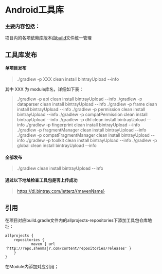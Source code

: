 Android工具库
=========
### 主要内容包括：

项目内的各项依赖库版本由[build](./build.gradle)文件统一管理

工具库发布
---------
#### 单项目发布
> ./gradlew -p XXX clean install bintrayUpload --info
 
其中 XXX 为 module库名，详细如下表：

>./gradlew -p api clean install bintrayUpload --info
./gradlew -p dataparser clean install bintrayUpload --info
./gradlew -p frame clean install bintrayUpload --info
./gradlew -p permission clean install bintrayUpload --info
./gradlew -p compatPermission clean install bintrayUpload --info
./gradlew -p dhl clean install bintrayUpload --info
./gradlew -p fingerprint clean install bintrayUpload --info
./gradlew -p fragmentManager clean install bintrayUpload --info
./gradlew -p compatFragmentManager clean install bintrayUpload --info
./gradlew -p toolkit clean install bintrayUpload --info
./gradlew -p global clean install bintrayUpload --info
    
#### 全部发布
>./gradlew clean install bintrayUpload --info

#### 通过以下地址检查工具包是否上传成功
>https://dl.bintray.com/letterz/{mavenName}

引用
---------
在项目对应build.gradle文件内的allprojects-repositories下添加工具包仓库地址：
````
allprojects {
    repositories {
            maven { url 'http://repo.shenmajr.com/content/repositories/releases' }
    }
}
````
在Module内添加对应引用；

